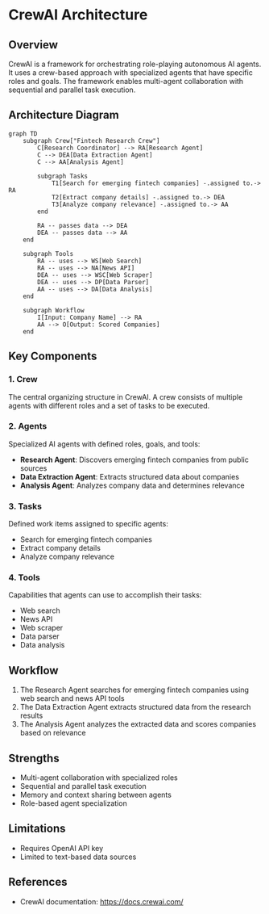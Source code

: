 # CrewAI Architecture

## Overview

CrewAI is a framework for orchestrating role-playing autonomous AI agents. It uses a crew-based approach with specialized agents that have specific roles and goals. The framework enables multi-agent collaboration with sequential and parallel task execution.

## Architecture Diagram

```mermaid
graph TD
    subgraph Crew["Fintech Research Crew"]
        C[Research Coordinator] --> RA[Research Agent]
        C --> DEA[Data Extraction Agent]
        C --> AA[Analysis Agent]
        
        subgraph Tasks
            T1[Search for emerging fintech companies] -.assigned to.-> RA
            T2[Extract company details] -.assigned to.-> DEA
            T3[Analyze company relevance] -.assigned to.-> AA
        end
        
        RA -- passes data --> DEA
        DEA -- passes data --> AA
    end
    
    subgraph Tools
        RA -- uses --> WS[Web Search]
        RA -- uses --> NA[News API]
        DEA -- uses --> WSC[Web Scraper]
        DEA -- uses --> DP[Data Parser]
        AA -- uses --> DA[Data Analysis]
    end
    
    subgraph Workflow
        I[Input: Company Name] --> RA
        AA --> O[Output: Scored Companies]
    end
```

## Key Components

### 1. Crew
The central organizing structure in CrewAI. A crew consists of multiple agents with different roles and a set of tasks to be executed.

### 2. Agents
Specialized AI agents with defined roles, goals, and tools:
- **Research Agent**: Discovers emerging fintech companies from public sources
- **Data Extraction Agent**: Extracts structured data about companies
- **Analysis Agent**: Analyzes company data and determines relevance

### 3. Tasks
Defined work items assigned to specific agents:
- Search for emerging fintech companies
- Extract company details
- Analyze company relevance

### 4. Tools
Capabilities that agents can use to accomplish their tasks:
- Web search
- News API
- Web scraper
- Data parser
- Data analysis

## Workflow

1. The Research Agent searches for emerging fintech companies using web search and news API tools
2. The Data Extraction Agent extracts structured data from the research results
3. The Analysis Agent analyzes the extracted data and scores companies based on relevance

## Strengths

- Multi-agent collaboration with specialized roles
- Sequential and parallel task execution
- Memory and context sharing between agents
- Role-based agent specialization

## Limitations

- Requires OpenAI API key
- Limited to text-based data sources

## References

- CrewAI documentation: https://docs.crewai.com/

